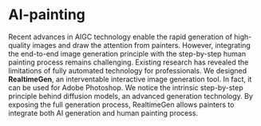 # AI-painting

Recent advances in AIGC technology enable the rapid generation of high-quality images and draw the attention from painters. However, integrating the end-to-end image generation principle with the step-by-step human painting process remains challenging. Existing research has revealed the limitations of fully automated technology for professionals. We designed **RealtimeGen**, an interventable interactive image generation tool. In fact, it can be used for Adobe Photoshop. We notice the intrinsic step-by-step principle behind diffusion models, an advanced generation technology. By exposing the full generation process, RealtimeGen allows painters to integrate both AI generation and human painting process. 
